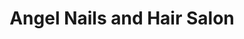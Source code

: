 ---
title: "Angel Nails and Hair Salon"
url: /cloquet/angel-nails-and-hair-salon/
shop: Kosmetik
---